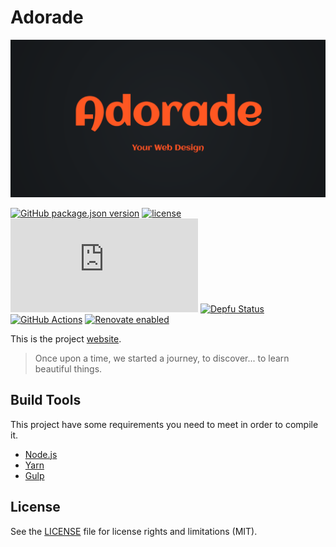 # Adorade

![Adorade](src/images/share/repository-og.png)

[![GitHub package.json version](https://img.shields.io/github/package-json/v/adorade/website?color=green&logo=github)](https://github.com/adorade/website/blob/main/package.json)
[![license](https://img.shields.io/github/license/adorade/website)](https://mit-license.org)
[![website](https://img.shields.io/website/https/adorade.ro/features.html?logo=googlechrome)](https://adorade.ro/)
[![Depfu Status](https://img.shields.io/depfu/dependencies/github/adorade/website)](https://depfu.com/repos/github/adorade/website)
[![GitHub Actions](https://github.com/adorade/website/workflows/Node%20CI/badge.svg)](https://github.com/adorade/website/actions)
[![Renovate enabled](https://img.shields.io/badge/renovate-enabled-brightgreen)](https://renovatebot.com/)

This is the project [website](https://adorade.ro/).

> Once upon a time, we started a journey, to discover... to learn beautiful things.

## Build Tools

This project have some requirements you need to meet in order to compile it.

* [Node.js](https://nodejs.org/)
* [Yarn](https://yarnpkg.com/en/)
* [Gulp](http://gulpjs.com/)

## License

See the [LICENSE](LICENSE) file for license rights and limitations (MIT).
